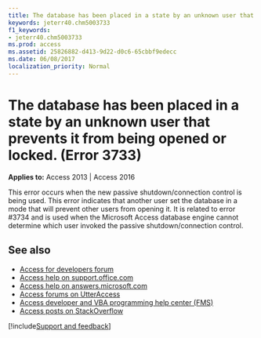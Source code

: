 ```yaml
---
title: The database has been placed in a state by an unknown user that prevents it from being opened or locked. (Error 3733)
keywords: jeterr40.chm5003733
f1_keywords:
- jeterr40.chm5003733
ms.prod: access
ms.assetid: 25826882-d413-9d22-d0c6-65cbbf9edecc
ms.date: 06/08/2017
localization_priority: Normal
---
```



# The database has been placed in a state by an unknown user that prevents it from being opened or locked. (Error 3733)

  

**Applies to:** Access 2013 | Access 2016

This error occurs when the new passive shutdown/connection control is being used. This error indicates that another user set the database in a mode that will prevent other users from opening it. It is related to error #3734 and is used when the Microsoft Access database engine cannot determine which user invoked the passive shutdown/connection control.

## See also

- [Access for developers forum](https://social.msdn.microsoft.com/Forums/office/home?forum=accessdev)
- [Access help on support.office.com](https://support.office.com/search/results?query=Access)
- [Access help on answers.microsoft.com](https://answers.microsoft.com/)
- [Access forums on UtterAccess](https://www.utteraccess.com/forum/index.php?act=idx)
- [Access developer and VBA programming help center (FMS)](https://www.fmsinc.com/MicrosoftAccess/developer/)
- [Access posts on StackOverflow](https://stackoverflow.com/questions/tagged/ms-access)

[!include[Support and feedback](~/includes/feedback-boilerplate.md)]